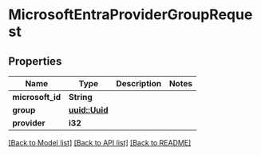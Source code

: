 # MicrosoftEntraProviderGroupRequest

## Properties

Name | Type | Description | Notes
------------ | ------------- | ------------- | -------------
**microsoft_id** | **String** |  | 
**group** | [**uuid::Uuid**](uuid::Uuid.md) |  | 
**provider** | **i32** |  | 

[[Back to Model list]](../README.md#documentation-for-models) [[Back to API list]](../README.md#documentation-for-api-endpoints) [[Back to README]](../README.md)


